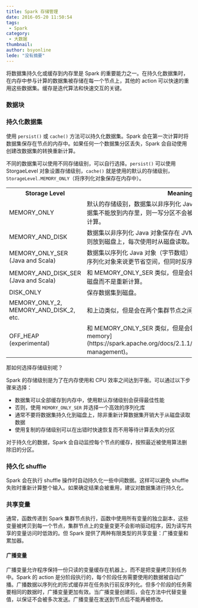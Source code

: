 ```yaml
---
title: Spark 存储管理
date: 2016-05-20 11:50:54
tags:
 - Spark
category: 
 - 大数据
thumbnail: 
author: bsyonline
lede: "没有摘要"
---
```


将数据集持久化或缓存到内存里是 Spark 的重要能力之一。在持久化数据集时，在内存中参与计算的数据集被存储在每一个节点上，其他的 action 可以快速的重用这些数据集。缓存是迭代算法和快速交互的关键。

### 数据块



### 持久化数据集

使用 ```persist()``` 或 ```cache()``` 方法可以持久化数据集。Spark 会在第一次计算时将数据集保存在节点的内存中。如果任何一个数据集分区丢失，Spark 会自动使用创建改数据集的转换重新计算。

不同的数据集可以使用不同存储级别，可以自行选择。```persist()``` 可以使用 StorgaeLevel 对象设置存储级别，```cache()``` 就是使用的默认的存储级别，```StorageLevel.MEMORY_ONLY```（将序列化对象保存在内存中）。
<table class="table table-bordered table-striped table-condensed"><tr><th>Storage Level</th><th>Meaning</th></tr><tr><td>MEMORY_ONLY</td><td>默认的存储级别，数据集以非序列化 Java 对象保存在 JVM 中。如果数据集不能放到内存里，则一写分区不会被缓存，而是在每次使用时重新计算。</td></tr><tr><td>MEMORY_AND_DISK</td><td>数据集以非序列化 Java 对象保存在 JVM 中。如果分区不能放到内存中则放到磁盘上，每次使用时从磁盘读取。</td></tr><tr><td>MEMORY_ONLY_SER  (Java and Scala)</td><td>数据集以序列化 Java 对象（字节数组）方式保存。这种方式相对于非序列化对象来说更节省空间，但同时反序列化也更耗 CPU 。</td></tr><tr><td>MEMORY_AND_DISK_SER  (Java and Scala)</td><td>和 MEMORY_ONLY_SER 类似，但是会将无法放到内存中的分区保存到磁盘而不是重新计算。</td></tr><tr><td>DISK_ONLY</td><td>保存数据集到磁盘。</td></tr><tr><td>MEMORY_ONLY_2, MEMORY_AND_DISK_2, etc. </td><td>和上边类似，但是会在两个集群节点之间复制分区，保证有 2 份拷贝。</td></tr><tr><td>OFF_HEAP (experimental)</td><td>和 MEMORY_ONLY_SER 类似，但是会将数据保存在 [off-heap memory](https://spark.apache.org/docs/2.1.1/configuration.html#memory-management)。 </td></tr></table>

那如何选择存储级别呢？

Spark 的存储级别是为了在内存使用和 CPU 效率之间达到平衡。可以通过以下步骤来选择：

* 数据集可以全部缓存到内存中，使用默认存储级别会获得最佳性能
* 否则，使用 ```MEMORY_ONLY_SER``` 并选择一个高效的序列化库
* 通常不要将数据集持久化到磁盘上，除非重新计算数据集开销大于从磁盘读取数据
* 使用复制的存储级别可以在出错时快速恢复而不用等待计算丢失的分区

对于持久化的数据，Spark 会自动监控每个节点的缓存，按照最近被使用算法删除旧的分区。

### 持久化 shuffle

Spark 会在执行 shuffle 操作时自动持久化一些中间数据。这样可以避免 shuffle 失败时重新计算整个输入。如果确定结果会被重用，建议对数据集进行持久化。

### 共享变量

通常，函数传递到 Spark 集群节点执行，函数中使用所有变量的独立副本，这些变量被拷贝到每一个节点，集群节点上的变量变更不会影响驱动程序，因为读写共享的变量访问时低效的。但 Spark 提供了两种有限类型的共享变量：广播变量和累加器。

#### 广播变量

广播变量允许程序保持一份只读的变量缓存在机器上，而不是把变量拷贝到任务中。Spark 的 action 是分阶段执行的，每个阶段任务需要使用的数据被自动广播。广播数据以序列化的形式缓存并在任务执行前反序列化。但多个阶段的任务需要相同的数据时，广播变量更加有效。当广播变量创建后，会在方法中代替变量值，以保证不会被多次发送。广播变量在发送到节点后不能再被修改。

